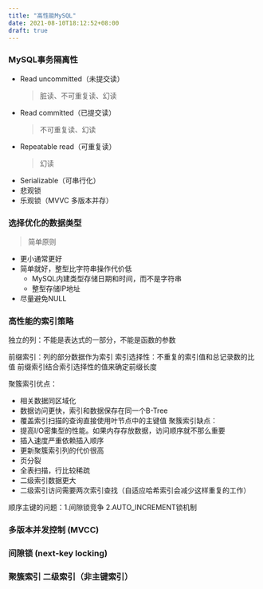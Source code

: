 ```yaml
---
title: "高性能MySQL"
date: 2021-08-10T18:12:52+08:00
draft: true
---
```


### MySQL事务隔离性
- Read uncommitted（未提交读）
    > 脏读、不可重复读、幻读
- Read committed（已提交读）
    > 不可重复读、幻读
- Repeatable read（可重复读）
    > 幻读
- Serializable（可串行化）
- 悲观锁
- 乐观锁（MVVC 多版本并存）

### 选择优化的数据类型
> 简单原则

- 更小通常更好
- 简单就好，整型比字符串操作代价低
    - MySQL内建类型存储日期和时间，而不是字符串
    - 整型存储IP地址
- 尽量避免NULL

### 高性能的索引策略

独立的列：不能是表达式的一部分，不能是函数的参数

前缀索引：列的部分数据作为索引
索引选择性：不重复的索引值和总记录数的比值
前缀索引结合索引选择性的值来确定前缀长度

聚簇索引优点：
- 相关数据同区域化
- 数据访问更快，索引和数据保存在同一个B-Tree
- 覆盖索引扫描的查询直接使用叶节点中的主键值
聚簇索引缺点：
- 提高I/O密集型的性能。如果内存存放数据，访问顺序就不那么重要
- 插入速度严重依赖插入顺序
- 更新聚簇索引列的代价很高
- 页分裂
- 全表扫描，行比较稀疏
- 二级索引数据更大
- 二级索引访问需要两次索引查找（自适应哈希索引会减少这样重复的工作）

顺序主键的问题：1.间隙锁竞争 2.AUTO_INCREMENT锁机制

### 多版本并发控制 (MVCC)

### 间隙锁 (next-key locking)

### 聚簇索引 二级索引（非主键索引）

